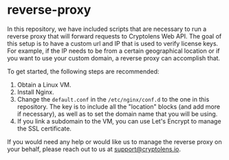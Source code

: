 # reverse-proxy

In this repository, we have included scripts that are necessary to run a reverse proxy that will forward requests to Cryptolens Web API. The goal of this setup is to have a custom url and IP that is used to verify license keys. For example, if the IP needs to be from a certain geographical location or if you want to use your custom domain, a reverse proxy can accomplish that.

To get started, the following steps are recommended:
1. Obtain a Linux VM.
2. Install Nginx.
3. Change the `default.conf` in the `/etc/nginx/conf.d` to the one in this repository. The key is to include all the "location" blocks (and add more if necessary), as well as to set the domain name that you will be using.
4. If you link a subdomain to the VM, you can use Let's Encrypt to manage the SSL certificate.

If you would need any help or would like us to manage the reverse proxy on your behalf, please reach out to us at support@cryptolens.io.
